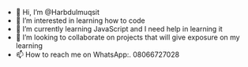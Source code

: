 - 👋 Hi, I’m @Harbdulmuqsit
- 👀 I’m interested in learning how to code 
- 🌱 I’m currently learning JavaScript and I need help in learning it
- 💞️ I’m looking to collaborate on projects that will give exposure on my learning
- 📫 How to reach me on WhatsApp:. 08066727028

<!---
Harbdulmuqsit/Harbdulmuqsit is a ✨ special ✨ repository because its `README.md` (this file) appears on your GitHub profile.
You can click the Preview link to take a look at your changes.
--->
